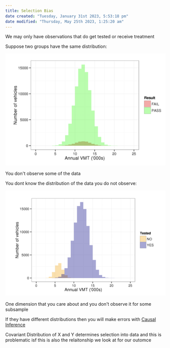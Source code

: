 ```yaml
---
title: Selection Bias
date created: "Tuesday, January 31st 2023, 5:53:18 pm"
date modified: "Thursday, May 25th 2023, 1:25:20 am"
---
```


We may only have observations that do get tested or receive treatment

Suppose two groups have the same distribution:

![Screenshot 2023-01-31 at 5.56.52 PM.png](Image%20Bank/Screenshot%202023-01-31%20at%205.56.52%20PM.png)

You don't observe some of the data

You dont know the distribution of the data you do not observe:

![Screenshot 2023-01-31 at 5.59.07 PM.png](Image%20Bank/Screenshot%202023-01-31%20at%205.59.07%20PM.png)

One dimension that you care about and you don't observe it for some subsample

If they have different distributions then you will make errors with [Causal Inference](Causal%20Inference.md)

Covariant Distribution of X and Y determines selection into data and this is problematic isf this is also the relaitonship we look at for our outomce
